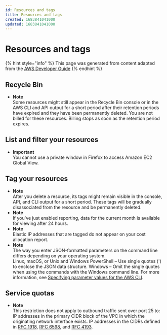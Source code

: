 ```yaml
---
id: Resources and tags
title: Resources and tags
created: 1683841041000
updated: 1683841041000
---
```

# Resources and tags

{% hint style="info" %}
This page was generated from content adapted from the [AWS Developer Guide](https://github.com/awsdocs/amazon-ec2-user-guide.git)
{% endhint %}

## Recycle Bin

- **Note**  
Some resources might still appear in the Recycle Bin console or in the AWS CLI and API output for a short period after their retention periods have expired and they have been permanently deleted\. You are not billed for these resources\. Billing stops as soon as the retention period expires\.


## List and filter your resources

- **Important**  
You cannot use a private window in Firefox to access Amazon EC2 Global View\.


## Tag your resources

- **Note**  
After you delete a resource, its tags might remain visible in the console, API, and CLI output for a short period\. These tags will be gradually disassociated from the resource and be permanently deleted\.
- **Note**  
If you've just enabled reporting, data for the current month is available for viewing after 24 hours\.
- **Note**  
Elastic IP addresses that are tagged do not appear on your cost allocation report\.
- **Note**  
The way you enter JSON\-formatted parameters on the command line differs depending on your operating system\.  
Linux, macOS, or Unix and Windows PowerShell – Use single quotes \('\) to enclose the JSON data structure\.
Windows – Omit the single quotes when using the commands with the Windows command line\.
For more information, see [Specifying parameter values for the AWS CLI](https://docs.aws.amazon.com/cli/latest/userguide/cli-using-param.html)\.


## Service quotas

- **Note**  
This restriction does not apply to outbound traffic sent over port 25 to:  
IP addresses in the primary CIDR block of the VPC in which the originating network interface exists\.
IP addresses in the CIDRs defined in [ RFC 1918](https://datatracker.ietf.org/doc/html/rfc1918), [RFC 6598](https://datatracker.ietf.org/doc/html/rfc6598), and [ RFC 4193](https://datatracker.ietf.org/doc/html/rfc4193)\.

